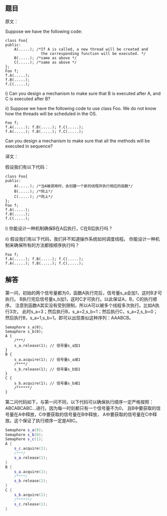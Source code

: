 ## 题目

原文：

Suppose we have the following code:

```
class Foo{
public:
	A(.....); /*If A is called, a new thread will be created and
				the corresponding function will be executed. */
	B(.....); /*same as above */
	C(.....); /*same as above */
};
Foo f;
f.A(.....);
f.B(.....);
f.C(.....);

```

i) Can you design a mechanism to make sure that B is executed after A, and C is executed after B?

ii) Suppose we have the following code to use class Foo. We do not know how the threads will be scheduled in the OS.

```
Foo f;
f.A(.....); f.B(.....);	f.C(.....);	
f.A(.....);	f.B(.....);	f.C(.....);

```

Can you design a mechanism to make sure that all the methods will be executed in sequence?

译文：

假设我们有以下代码：

```
class Foo{
public:
	A(.....); /*当A被调用时，会创建一个新的线程并执行相应的函数*/
	B(.....); /*同上*/
	C(.....); /*同上*/
};
Foo f;
f.A(.....);
f.B(.....);
f.C(.....);

```

i) 你能设计一种机制确保B在A后执行，C在B后执行吗？

ii) 假设我们有以下代码，我们并不知道操作系统如何调度线程。 你能设计一种机制来确保所有的方法都按顺序执行吗？

```
Foo f;
f.A(.....); f.B(.....);	f.C(.....);	
f.A(.....);	f.B(.....);	f.C(.....);

```

## 解答

第一问，初始的两个信号量都为0，函数A执行完后，信号量s_a会加1，这时B才可执行。 B执行完后信号量s_b加1，这时C才可执行。以此保证A，B，C的执行顺序。 注意到函数A其实没有受到限制，所以A可以被多个线程多次执行。比如A执行3次， 此时s_a=3；然后执行B，s_a=2,s_b=1；然后执行C，s_a=2,s_b=0； 然后执行B，s_a=1,s_b=1。即可以出现类似这种序列：AAABCB。

```
Semaphore s_a(0);
Semaphore s_b(0);
A {
    /***/
    s_a.release(1); // 信号量s_a加1
}
B {
    s_a.acquire(1); // 信号量s_a减1
    /****/
    s_b.release(1); // 信号量s_b加1
}
C {
    s_b.acquire(1); // 信号量s_b减1
    /******/
}

```

第二问代码如下，与第一问不同，以下代码可以确保执行顺序一定严格按照： ABCABCABC…进行。因为每一时刻都只有一个信号量不为0， 且B中要获取的信号量在A中释放，C中要获取的信号量在B中释放， A中要获取的信号量在C中释放。这个保证了执行顺序一定是ABC。

```cpp
Semaphore s_a(0);
Semaphore s_b(0);
Semaphore s_c(1);
A {
    s_c.acquire(1);
    /***/
    s_a.release(1);
}
B {
    s_a.acquire(1);
    /****/
    s_b.release(1);
}
C {
    s_b.acquire(1);
    /******/
    s_c.release(1);
}

```

